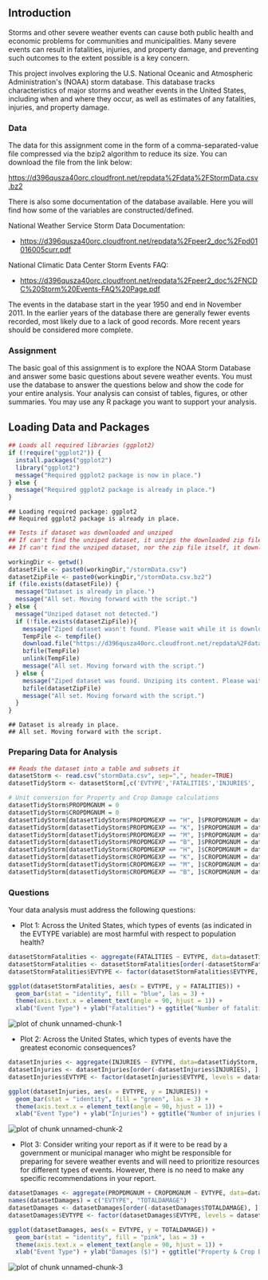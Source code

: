 ## Introduction

Storms and other severe weather events can cause both public health and economic problems for communities and municipalities. Many severe events can result in fatalities, injuries, and property damage, and preventing such outcomes to the extent possible is a key concern.  

This project involves exploring the U.S. National Oceanic and Atmospheric Administration's (NOAA) storm database. This database tracks characteristics of major storms and weather events in the United States, including when and where they occur, as well as estimates of any fatalities, injuries, and property damage.  

### Data  

The data for this assignment come in the form of a comma-separated-value file compressed via the bzip2 algorithm to reduce its size. You can download the file from the link below:  

https://d396qusza40orc.cloudfront.net/repdata%2Fdata%2FStormData.csv.bz2

There is also some documentation of the database available. Here you will find how some of the variables are constructed/defined.  

National Weather Service Storm Data Documentation: 
- https://d396qusza40orc.cloudfront.net/repdata%2Fpeer2_doc%2Fpd01016005curr.pdf  

National Climatic Data Center Storm Events FAQ: 
- https://d396qusza40orc.cloudfront.net/repdata%2Fpeer2_doc%2FNCDC%20Storm%20Events-FAQ%20Page.pdf  

The events in the database start in the year 1950 and end in November 2011. In the earlier years of the database there are generally fewer events recorded, most likely due to a lack of good records. More recent years should be considered more complete.  

### Assignment  

The basic goal of this assignment is to explore the NOAA Storm Database and answer some basic questions about severe weather events. You must use the database to answer the questions below and show the code for your entire analysis. Your analysis can consist of tables, figures, or other summaries. You may use any R package you want to support your analysis.  

## Loading Data and Packages  

```r
## Loads all required libraries (ggplot2)
if (!require("ggplot2")) {
  install.packages("ggplot2")
  library("ggplot2")
  message("Required ggplot2 package is now in place.")
} else {
  message("Required ggplot2 package is already in place.")
}
```

```
## Loading required package: ggplot2
## Required ggplot2 package is already in place.
```

```r
## Tests if dataset was downloaded and unziped
## If can't find the unziped dataset, it unzips the downloaded zip file
## If can't find the unziped dataset, nor the zip file itself, it downloads and unzips it

workingDir <- getwd()
datasetFile <- paste0(workingDir,"/stormData.csv")
datasetZipFile <- paste0(workingDir,"/stormData.csv.bz2")
if (file.exists(datasetFile)) {
  message("Dataset is already in place.")
  message("All set. Moving forward with the script.")
} else {
  message("Unziped dataset not detected.")
  if (!file.exists(datasetZipFile)){
    message("Ziped dataset wasn't found. Please wait while it is downloaded and unziped.")
    TempFile <- tempfile()
    download.file("https://d396qusza40orc.cloudfront.net/repdata%2Fdata%2FStormData.csv.bz2",TempFile, method="curl")
    bzfile(TempFile)
    unlink(TempFile)
    message("All set. Moving forward with the script.")
  } else {
    message("Ziped dataset was found. Unziping its content. Please wait.")
    bzfile(datasetZipFile)
    message("All set. Moving forward with the script.")
  }
}
```

```
## Dataset is already in place.
## All set. Moving forward with the script.
```
### Preparing Data for Analysis  

```r
## Reads the dataset into a table and subsets it 
datasetStorm <- read.csv("stormData.csv", sep=",", header=TRUE)
datasetTidyStorm <- datasetStorm[,c('EVTYPE','FATALITIES','INJURIES', 'PROPDMG', 'PROPDMGEXP', 'CROPDMG', 'CROPDMGEXP')]

# Unit conversion for Property and Crop Damage calculations 
datasetTidyStorm$PROPDMGNUM = 0
datasetTidyStorm$CROPDMGNUM = 0
datasetTidyStorm[datasetTidyStorm$PROPDMGEXP == "H", ]$PROPDMGNUM = datasetTidyStorm[datasetTidyStorm$PROPDMGEXP == "H", ]$PROPDMG * 10^2
datasetTidyStorm[datasetTidyStorm$PROPDMGEXP == "K", ]$PROPDMGNUM = datasetTidyStorm[datasetTidyStorm$PROPDMGEXP == "K", ]$PROPDMG * 10^3
datasetTidyStorm[datasetTidyStorm$PROPDMGEXP == "M", ]$PROPDMGNUM = datasetTidyStorm[datasetTidyStorm$PROPDMGEXP == "M", ]$PROPDMG * 10^6
datasetTidyStorm[datasetTidyStorm$PROPDMGEXP == "B", ]$PROPDMGNUM = datasetTidyStorm[datasetTidyStorm$PROPDMGEXP == "B", ]$PROPDMG * 10^9
datasetTidyStorm[datasetTidyStorm$CROPDMGEXP == "H", ]$CROPDMGNUM = datasetTidyStorm[datasetTidyStorm$CROPDMGEXP == "H", ]$CROPDMG * 10^2
datasetTidyStorm[datasetTidyStorm$CROPDMGEXP == "K", ]$CROPDMGNUM = datasetTidyStorm[datasetTidyStorm$CROPDMGEXP == "K", ]$CROPDMG * 10^3
datasetTidyStorm[datasetTidyStorm$CROPDMGEXP == "M", ]$CROPDMGNUM = datasetTidyStorm[datasetTidyStorm$CROPDMGEXP == "M", ]$CROPDMG * 10^6
datasetTidyStorm[datasetTidyStorm$CROPDMGEXP == "B", ]$CROPDMGNUM = datasetTidyStorm[datasetTidyStorm$CROPDMGEXP == "B", ]$CROPDMG * 10^9
```
### Questions  

Your data analysis must address the following questions:  

- Plot 1: Across the United States, which types of events (as indicated in the EVTYPE variable) are most harmful with respect to population health?  


```r
datasetStormFatalities <- aggregate(FATALITIES ~ EVTYPE, data=datasetTidyStorm, sum)
datasetStormFatalities <- datasetStormFatalities[order(-datasetStormFatalities$FATALITIES), ][1:10, ]
datasetStormFatalities$EVTYPE <- factor(datasetStormFatalities$EVTYPE, levels = datasetStormFatalities$EVTYPE)

ggplot(datasetStormFatalities, aes(x = EVTYPE, y = FATALITIES)) + 
  geom_bar(stat = "identity", fill = "blue", las = 3) + 
  theme(axis.text.x = element_text(angle = 90, hjust = 1)) + 
  xlab("Event Type") + ylab("Fatalities") + ggtitle("Number of fatalities by top 10 Weather Events")
```

![plot of chunk unnamed-chunk-1](figure/unnamed-chunk-1.png) 

- Plot 2: Across the United States, which types of events have the greatest economic consequences?  

```r
datasetInjuries <- aggregate(INJURIES ~ EVTYPE, data=datasetTidyStorm, sum)
datasetInjuries <- datasetInjuries[order(-datasetInjuries$INJURIES), ][1:10, ]
datasetInjuries$EVTYPE <- factor(datasetInjuries$EVTYPE, levels = datasetInjuries$EVTYPE)

ggplot(datasetInjuries, aes(x = EVTYPE, y = INJURIES)) + 
  geom_bar(stat = "identity", fill = "green", las = 3) + 
  theme(axis.text.x = element_text(angle = 90, hjust = 1)) + 
  xlab("Event Type") + ylab("Injuries") + ggtitle("Number of injuries by top 10 Weather Events")
```

![plot of chunk unnamed-chunk-2](figure/unnamed-chunk-2.png) 

- Plot 3: Consider writing your report as if it were to be read by a government or municipal manager who might be responsible for preparing for severe weather events and will need to prioritize resources for different types of events. However, there is no need to make any specific recommendations in your report.  

```r
datasetDamages <- aggregate(PROPDMGNUM + CROPDMGNUM ~ EVTYPE, data=datasetTidyStorm, sum)
names(datasetDamages) = c("EVTYPE", "TOTALDAMAGE")
datasetDamages <- datasetDamages[order(-datasetDamages$TOTALDAMAGE), ][1:10, ]
datasetDamages$EVTYPE <- factor(datasetDamages$EVTYPE, levels = datasetDamages$EVTYPE)

ggplot(datasetDamages, aes(x = EVTYPE, y = TOTALDAMAGE)) + 
  geom_bar(stat = "identity", fill = "pink", las = 3) + 
  theme(axis.text.x = element_text(angle = 90, hjust = 1)) + 
  xlab("Event Type") + ylab("Damages ($)") + ggtitle("Property & Crop Damages by top 10 Weather Events")
```

![plot of chunk unnamed-chunk-3](figure/unnamed-chunk-3.png) 

